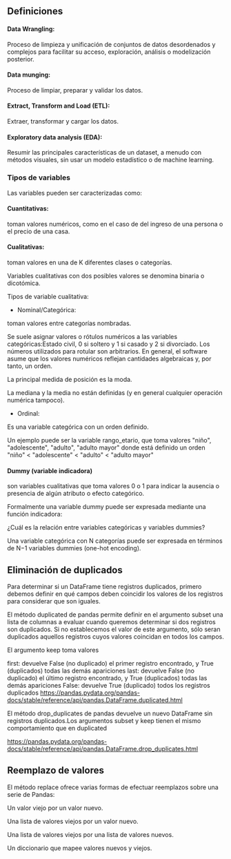 
## Definiciones
#### Data Wrangling:

Proceso de limpieza y unificación de conjuntos de datos desordenados y complejos para facilitar su acceso, exploración, análisis o modelización posterior.

#### Data munging:

Proceso de limpiar, preparar y validar los datos.

#### Extract, Transform and Load (ETL):

Extraer, transformar y cargar los datos.

#### Exploratory data analysis (EDA):

Resumir las principales características de un dataset, a menudo con métodos visuales, sin usar un modelo estadístico o de machine learning.


### Tipos de variables
Las variables pueden ser caracterizadas como:

#### Cuantitativas:
  toman valores numéricos, como en el caso de del ingreso de una persona o el precio de una casa.

#### Cualitativas:
  toman valores en una de K diferentes clases o categorías.

  Variables cualitativas con dos posibles valores se denomina binaria o dicotómica.

  Tipos de variable cualitativa:

  * Nominal/Categórica:

  toman valores entre categorías nombradas.

  Se suele asignar valores o rótulos numéricos a las variables categóricas:Estado civil, 0 si soltero y 1 si casado y 2 si divorciado. Los números utilizados para rotular son arbitrarios. En general, el software asume que los valores numéricos reflejan cantidades algebraicas y, por tanto, un orden.

  La principal medida de posición es la moda.

  La mediana y la media no están definidas (y en general cualquier operación numérica tampoco).

  * Ordinal:

  Es una variable categórica con un orden definido.
  
  Un ejemplo puede ser la variable rango_etario, que toma valores "niño", "adolescente", "adulto", "adulto mayor" donde está definido un orden "niño" < "adolescente" < "adulto" < "adulto mayor"

#### Dummy (variable indicadora)
  son variables cualitativas que toma valores 0 o 1 para indicar la ausencia o presencia de algún atributo o efecto categórico.

  Formalmente una variable dummy puede ser expresada mediante una función indicadora:
 
 ¿Cuál es la relación entre variables categóricas y variables dummies?

Una variable categórica con N categorías puede ser expresada en términos de N−1 variables dummies (one-hot encoding).

## Eliminación de duplicados

Para determinar si un DataFrame tiene registros duplicados, primero debemos definir en qué campos deben coincidir los valores de los registros para considerar que son iguales.

El método duplicated de pandas permite definir en el argumento subset una lista de columnas a evaluar cuando queremos determinar si dos registros son duplicados. Si no establecemos el valor de este argumento, sólo seran duplicados aquellos registros cuyos valores coincidan en todos los campos.

El argumento keep toma valores

first: devuelve False (no duplicado) el primer registro encontrado, y True (duplicados) todas las demás apariciones
last: devuelve False (no duplicado) el último registro encontrado, y True (duplicados) todas las demás apariciones
False: devuelve True (duplicado) todos los registros duplicados
https://pandas.pydata.org/pandas-docs/stable/reference/api/pandas.DataFrame.duplicated.html

El método drop_duplicates de pandas devuelve un nuevo DataFrame sin registros duplicados.Los argumentos subset y keep tienen el mismo comportamiento que en duplicated

https://pandas.pydata.org/pandas-docs/stable/reference/api/pandas.DataFrame.drop_duplicates.html

## Reemplazo de valores

El método replace ofrece varias formas de efectuar reemplazos sobre una serie de Pandas:

Un valor viejo por un valor nuevo.

Una lista de valores viejos por un valor nuevo.

Una lista de valores viejos por una lista de valores nuevos.

Un diccionario que mapee valores nuevos y viejos.